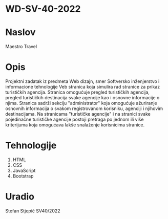 # WD-SV-40-2022

# Naslov

Maestro Travel

# Opis

Projektni zadatak iz predmeta Web dizajn, smer Softversko inženjerstvo i informacione tehnologije 
Veb stranica koja simulira rad stranice za prikaz turističkih agencija. 
Stranica omogućuje pregled turističkih agencija, pregled turističkih destinacija
svake agencije kao i osnovne informacije o njima. Stranica sadrži sekciju "administrator" koja omogućuje ažuriranje osnovnih 
informacija o svakom registrovanom korisniku, agenciji i njihovim destinacijama. Na stranicama "turističke agencije" i na stranici svake 
pojedinačne turističke agencije postoji pretraga po jednom ili više kriterijuma koja omogućava lakše snalaženje korisnicima stranice.

# Tehnologije

1. HTML
2. CSS
3. JavaScript
4. Bootstrap

# Uradio

Stefan Stjepić SV40/2022
